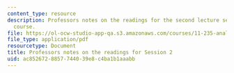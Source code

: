 ```yaml
---
content_type: resource
description: Professors notes on the readings for the second lecture session of the
  course.
file: https://ol-ocw-studio-app-qa.s3.amazonaws.com/courses/11-235-analyzing-projects-and-organizations-fall-2009/ac8526728857744039e8c4ba1b1aaabb_MIT11_235F09_Session2notes.pdf
file_type: application/pdf
resourcetype: Document
title: Professors notes on the readings for Session 2
uid: ac852672-8857-7440-39e8-c4ba1b1aaabb
---
```

